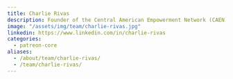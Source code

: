 ```yaml
---
title: Charlie Rivas
description: Founder of the Central American Empowerment Network (CAEN)
image: "/assets/img/team/charlie-rivas.jpg"
linkedin: https://www.linkedin.com/in/charlie-rivas
categories:
  - patreon-core
aliases:
  - /about/team/charlie-rivas/
  - /team/charlie-rivas/
---
```

